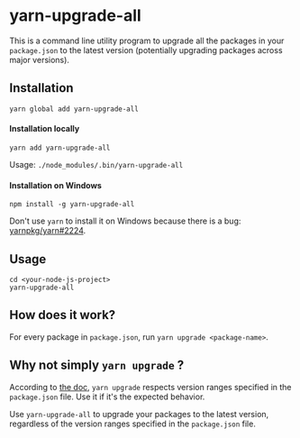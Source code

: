 # yarn-upgrade-all

This is a command line utility program to upgrade all the packages in your `package.json` to the latest version
(potentially upgrading packages across major versions).


## Installation

```
yarn global add yarn-upgrade-all
```

#### Installation locally

```
yarn add yarn-upgrade-all
```

Usage: `./node_modules/.bin/yarn-upgrade-all`

#### Installation on Windows

```
npm install -g yarn-upgrade-all
```

Don't use `yarn` to install it on Windows because there is a bug: [yarnpkg/yarn#2224](https://github.com/yarnpkg/yarn/issues/2224).


## Usage

```
cd <your-node-js-project>
yarn-upgrade-all
```


## How does it work?

For every package in `package.json`, run `yarn upgrade <package-name>`.


## Why not simply `yarn upgrade` ?

According to [the doc](https://yarnpkg.com/lang/en/docs/cli/upgrade/), `yarn upgrade` respects version ranges specified in the `package.json` file. Use it if it's the expected behavior.

Use `yarn-upgrade-all` to upgrade your packages to the latest version, regardless of the version ranges specified in the `package.json` file.
